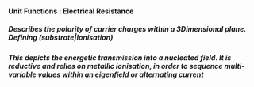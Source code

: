 #### Unit Functions : Electrical Resistance
##### Describes the polarity of carrier charges within a 3Dimensional plane. Defining (substrate|Ionisation) 
##### This depicts the energetic transmission into a nucleated field. It is reductive and relies on metallic ionisation, in order to sequence multi-variable values within an eigenfield or alternating current
